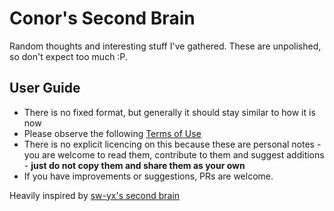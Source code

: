 # Conor's Second Brain
Random thoughts and interesting stuff I've gathered. These are unpolished, so don't expect too much :P.

## User Guide
- There is no fixed format, but generally it should stay similar to how it is now
- Please observe the following [Terms of Use](https://www.swyx.io/digital-garden-tos)
- There is no explicit licencing on this because these are personal notes - you are welcome to read them, contribute to them and suggest additions - **just do not copy them and share them as your own**
- If you have improvements or suggestions, PRs are welcome.

Heavily inspired by [sw-yx's second brain](https://github.com/sw-yx/brain)